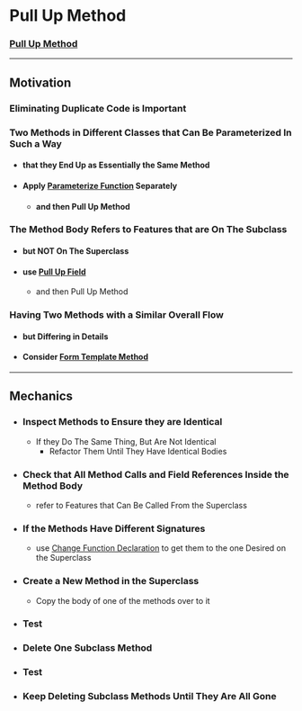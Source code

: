 # Pull Up Method


### [Pull Up Method](https://memberservices.informit.com/my_account/webedition/9780135425664/html/pullupmethod.html)


---

## Motivation

### Eliminating Duplicate Code is Important

### Two Methods in Different Classes that Can Be Parameterized In Such a Way 
- #### that they End Up as Essentially the Same Method
- #### Apply [Parameterize Function](https://memberservices.informit.com/my_account/webedition/9780135425664/html/parameterizefunction.html) Separately 
  - #### and then Pull Up Method

### The Method Body Refers to Features that are On The Subclass 
- #### but NOT On The Superclass
- #### use [Pull Up Field](https://memberservices.informit.com/my_account/webedition/9780135425664/html/pullupfield.html) 
  - and then Pull Up Method 

### Having Two Methods with a Similar Overall Flow 
- #### but Differing in Details
- #### Consider [Form Template Method](https://refactoring.com/catalog/formTemplateMethod.html)


--- 
## Mechanics

- ### Inspect Methods to Ensure they are Identical
  - If they Do The Same Thing, But Are Not Identical
    - Refactor Them Until They Have Identical Bodies

- ### Check that All Method Calls and Field References Inside the Method Body 
  - refer to Features that Can Be Called From the Superclass

- ### If the Methods Have Different Signatures
  - use [Change Function Declaration](https://memberservices.informit.com/my_account/webedition/9780135425664/html/changefunctiondeclaration.html) to get them to the one Desired on the Superclass

- ### Create a New Method in the Superclass
  - Copy the body of one of the methods over to it

- ### Test

- ### Delete One Subclass Method

- ### Test

- ### Keep Deleting Subclass Methods Until They Are All Gone






